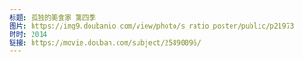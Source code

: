 ```yaml
---
标题: 孤独的美食家 第四季
图片: https://img9.doubanio.com/view/photo/s_ratio_poster/public/p2197340465.jpg
时时: 2014
链接: https://movie.douban.com/subject/25890096/
---
```

